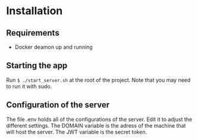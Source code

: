 <h1>Installation</h1>

<h2>Requirements</h2>
<ul>
	<li>Docker deamon up and running</li>
</ul>

<h2> Starting the app </h2>

Run `$ ./start_server.sh` at the root of the project.
Note that you may need to run it with sudo.

<h2>Configuration of the server</h2>

The file .env holds all of the configurations of the server. Edit it to adjust the different settings.
The DOMAIN variable is the adress of the machine that will host the server.
The JWT variable is the secret token.

